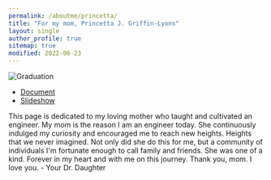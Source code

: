 ```yaml
---
permalink: /aboutme/princetta/
title: "For my mom, Princetta J. Griffin-Lyons"
layout: single
author_profile: true
sitemap: true
modified: 2022-06-23
---
```


![Graduation](/assets/family/MU_Graduation2017_64.JPG)
* [Document]((/assets/documents/PrincettaLyons2022.pdf))
* [Slideshow](#photos)


This page is dedicated to my loving mother who taught and cultivated an engineer. My mom is the reason I am an engineer today. She continuously indulged my curiosity and encouraged me to reach new heights. Heights that we never imagined. Not only did she do this for me, but a community of individuals I'm fortunate enough to call family and friends. She was one of a kind. Forever in my heart and with me on this journey. Thank you, mom. I love you. - Your Dr. Daughter

<!-- ### Upload your photos of Princetta
If you have any photos of Princetta that you would like to see included in this forever dedication to her, please upload them here. -->
